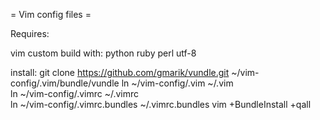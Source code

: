 = Vim config files =

Requires:

vim custom build with:
    python
    ruby
    perl
    utf-8

install:
    git clone https://github.com/gmarik/vundle.git ~/vim-config/.vim/bundle/vundle
    ln ~/vim-config/.vim ~/.vim                     
    ln ~/vim-config/.vimrc ~/.vimrc                 
    ln ~/vim-config/.vimrc.bundles ~/.vimrc.bundles 
    vim +BundleInstall +qall                        
